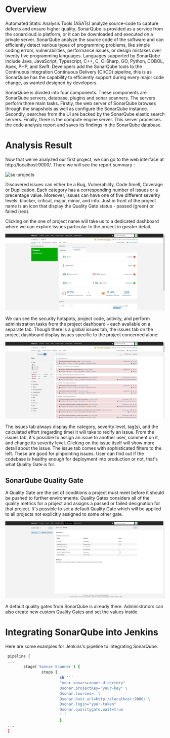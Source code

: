 # Overview

Automated Static Analysis Tools (ASATs) analyze source-code to capture defects and ensure higher quality. SonarQube is provided as a service from the sonarcloud.io platform, or it can be downloaded and executed on a private server. SonarQube analyze the source code of the software and can efficiently detect various types of programming problems, like simple coding errors, vulnerabilities, performance issues, or design mistakes over twenty five programming languages. Languages supported by SonarQube include Java, JavaScript, Typescript, C++, C, C-Sharp, GO, Python, COBOL, Apex, PHP, and Swift. Developers add the SonarQube tools to the Continuous Integration Continuous Delivery (CI/CD) pipeline, this is as SonarQube has the capability to efficiently support during every major code change, as wanted designed by developers.

SonarQube is divided into four components. These components are SonarQube servers, database, plugins and sonar scanners. The servers perform three main tasks. Firstly, the web server of SonarQube browses through the snapshots as well as configure the SonarQube instance. Secondly, searches from the UI are backed by the SonarQube elastic search servers. Finally, there is the compute engine server. This server processes the code analysis report and saves its findings in the SonarQube database.

# Analysis Result

Now that we've analyzed our first project, we can go to the web interface at http://localhost:9000/. There we will see the report summary :

![sq-projects](../images/projects-page.png)

Discovered issues can either be a Bug, Vulnerability, Code Smell, Coverage or Duplication. Each category has a corresponding number of issues or a precentage value. Moreover, issues can have one of five different severity levels: blocker, critical, major, minor, and info. Just in front of the project name is an icon that display the Quality Gate status - passed (green) or failed (red).

Clicking on the one of project name will take us to a dedicated dashboard where we can explore issues particular to the project in greater detail.

![sq-projects](../../images/farm-dboard.png)

We can see the security hotspots, project code, activity, and perform administration tasks from the project dashboard – each available on a separate tab. Though there is a global issues tab, the issues tab on the project dashboard display issues specific to the project concerned alone:

![sq-projects](../../images/farm-issues.png)

The issues tab always display the category, severity level, tag(s), and the calculated effort (regarding time) it will take to recify an issue. From the issues tab, it's possible to assign an issue to another user, comment on it, and change its severity level. Clicking on the issue itself will show more detail about the issue. The issue tab comes with sophisticated filters to the left. These are good for pinpointing issues. User can find out if the codebase is healthy enough for deployment into production or not, that's what Quality Gate is for.

## SonarQube Quality Gate

A Quality Gate are the set of conditions a project must meet before it should be pushed to further environments. Quality Gates considers all of the quality metrics for a project and assigns a passed or failed designation for that project. It's possible to set a default Quality Gate which will be applied to all projects not explicitly assigned to some other gate.

![sq-projects](../../images/farm-qgates.png)

A default quality gates from SonarQube is already there. Administrators can also create new custom Quality Gates and set the values inside.

# Integrating SonarQube into Jenkins

Here are some examples for Jenkins's pipeline to integrating SonarQube:

```bash
 pipeline {
 ...
        stage('Sonnar-Scanner') {
                steps {
                        sh '''
                        "your-sonarscanner-directory"
                        Dsonar.projectKey="your-key" \
                        Dsonar.sources=. \
                        Dsonar.host.url=http://localhost:9000/ \
                        Dsonar.login="your-token"
                        Dsonar.qualitygate.wait=true
                        '''
                        }
 ...
 }
```

